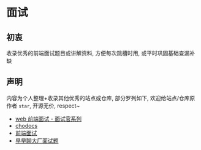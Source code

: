 # 面试

## 初衷

收录优秀的前端面试题目或讲解资料, 方便每次跳槽时用, 或平时巩固基础查漏补缺

## 声明

内容为个人整理+收录其他优秀的站点或仓库, 部分罗列如下, 欢迎给站点/仓库原作者 `star`, 开源无价, respect~

- [web 前端面试 - 面试官系列](https://vue3js.cn/interview/)
- [chodocs](https://chodocs.cn/interview/)
- [前端面试](https://lgwebdream.github.io/FE-Interview/)
- [早早聊大厂面试题](https://www.yuque.com/zaotalk/interview)
